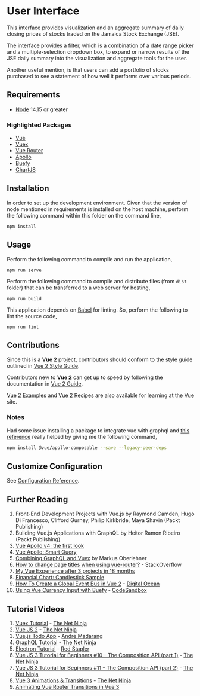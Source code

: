 # User Interface

This interface provides visualization and an aggregate summary of daily closing prices of stocks traded on the Jamaica Stock Exchange (JSE).

The interface provides a filter, which is a combination of a date range picker and a multiple-selection dropdown box, to expand or narrow results of the JSE daily summary into the visualization and aggregate tools for the user.

Another useful mention, is that users can add a portfolio of stocks purchased to see a statement of how well it performs over various periods.

## Requirements

 * [Node](https://nodejs.org/en/) 14.15 or greater

### Highlighted Packages

 * [Vue](https://vuejs.org/)
 * [Vuex](https://vuex.vuejs.org/)
 * [Vue Router](https://router.vuejs.org/)
 * [Apollo](https://www.apollographql.com/docs/react/)
 * [Buefy](https://buefy.org/)
 * [ChartJS](https://www.chartjs.org/)
 
## Installation

In order to set up the development environment. Given that the version of node mentioned in requirements is installed on the host machine, perform the following command within this folder on the command line,

```
npm install
```

## Usage

Perform the following command to compile and run the application,

```
npm run serve
```

Perform the following command to compile and distribute files (from `dist` folder) that can be transferred to a web server for hosting,

```
npm run build
```

This application depends on [Babel](https://babeljs.io/) for linting. So, perform the following to lint the source code,
```
npm run lint
```

## Contributions

Since this is a **Vue 2** project, contributors should conform to the style guide outlined in [Vue 2 Style Guide](https://vuejs.org/v2/style-guide/).

Contributors new to **Vue 2** can get up to speed by following the documentation in [Vue 2 Guide](https://vuejs.org/v2/guide/).

[Vue 2 Examples](https://vuejs.org/v2/examples/) and [Vue 2 Recipes](https://vuejs.org/v2/cookbook/) are also available for learning at the [Vue](https://vuejs.org/) site.

### Notes

Had some issue installing a package to integrate vue with graphql and [this reference](https://www.gitmemory.com/issue/vuejs/vue-apollo/1156/821996642) really helped by giving me the following command,

```bash
npm install @vue/apollo-composable --save --legacy-peer-deps
```
## Customize Configuration

See [Configuration Reference](https://cli.vuejs.org/config/).

## Further Reading

1. Front-End Development Projects with Vue.js by Raymond Camden, Hugo Di Francesco, Clifford Gurney, Philip Kirkbride, Maya Shavin (Packt Publishing)
2. Building Vue.js Applications with GraphQL by Heitor Ramon Ribeiro (Packt Publishing)
3. [Vue Apollo v4: the first look](https://dev.to/n_tepluhina/vue-apollo-v4-the-first-look-c32)
4. [Vue Apollo: Smart Query](https://apollo.vuejs.org/api/smart-query.html#options)
5. [Combining GraphQL and Vuex](https://markus.oberlehner.net/blog/combining-graphql-and-vuex/) by Markus Oberlehner
6. [How to change page titles when using vue-router?](https://stackoverflow.com/questions/51639850/how-to-change-page-titles-when-using-vue-router) - StackOverflow
7. [My Vue Experience after 3 projects in 18 months](https://dev.to/crisarji/my-vue-experience-after-3-projects-in-18-months-456c)
8. [Financial Chart: Candlestick Sample](https://www.chartjs.org/chartjs-chart-financial/)
9. [How To Create a Global Event Bus in Vue 2](https://www.digitalocean.com/community/tutorials/vuejs-global-event-bus) - [Digital Ocean](https://www.digitalocean.com/)
10. [Using Vue Currency Input with Buefy](https://codesandbox.io/s/using-vue-currency-input-with-buefy-pnl3q?file=/src/App.vue) - [CodeSandbox](https://codesandbox.io/)

## Tutorial Videos

1. [Vuex Tutorial](https://www.youtube.com/playlist?list=PL4cUxeGkcC9i371QO_Rtkl26MwtiJ30P2) - [The Net Ninja](https://www.youtube.com/c/TheNetNinja)
2. [Vue JS 2](https://www.youtube.com/playlist?list=PL4cUxeGkcC9gQcYgjhBoeQH7wiAyZNrYa) - [The Net Ninja](https://www.youtube.com/c/TheNetNinja)
3. [Vue.js Todo App](https://www.youtube.com/playlist?list=PLEhEHUEU3x5q-xB1On4CsLPts0-rZ9oos) - [Andre Madarang](https://www.youtube.com/c/drehimself)
4. [GraphQL Tutorial](https://www.youtube.com/playlist?list=PL4cUxeGkcC9iK6Qhn-QLcXCXPQUov1U7f) - [The Net Ninja](https://www.youtube.com/c/TheNetNinja)
5. [Electron Tutorial](https://www.youtube.com/playlist?list=PLbu98QxRH81ILK1p1BnSRMPr2x-6Zd1oX) - [Red Stapler](https://www.youtube.com/c/RedStapler_channel)
6. [Vue JS 3 Tutorial for Beginners #10 - The Composition API (part 1)](https://youtu.be/V-kxBWcPJfo) - [The Net Ninja](https://www.youtube.com/c/TheNetNinja)
7. [Vue JS 3 Tutorial for Beginners #11 - The Composition API (part 2)](https://youtu.be/0FwBjPeLqQ8) - [The Net Ninja](https://www.youtube.com/c/TheNetNinja)
8. [Vue 3 Animations & Transitions](https://www.youtube.com/playlist?list=PL4cUxeGkcC9ghm7-iTfS9n468Kp7l9Ipu) - [The Net Ninja](https://www.youtube.com/c/TheNetNinja)
9. [Animating Vue Router Transitions in Vue 3](https://youtu.be/L77Uq93XXzk)